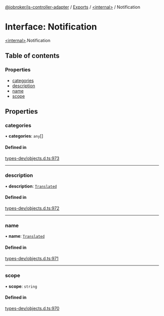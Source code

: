 [@iobroker/js-controller-adapter](../README.md) / [Exports](../modules.md) / [\<internal\>](../modules/internal_.md) / Notification

# Interface: Notification

[\<internal\>](../modules/internal_.md).Notification

## Table of contents

### Properties

- [categories](internal_.Notification.md#categories)
- [description](internal_.Notification.md#description)
- [name](internal_.Notification.md#name)
- [scope](internal_.Notification.md#scope)

## Properties

### categories

• **categories**: `any`[]

#### Defined in

[types-dev/objects.d.ts:973](https://github.com/ioBroker/ioBroker.js-controller/blob/819f1976e/packages/types-dev/objects.d.ts#L973)

___

### description

• **description**: [`Translated`](../modules/internal_.md#translated)

#### Defined in

[types-dev/objects.d.ts:972](https://github.com/ioBroker/ioBroker.js-controller/blob/819f1976e/packages/types-dev/objects.d.ts#L972)

___

### name

• **name**: [`Translated`](../modules/internal_.md#translated)

#### Defined in

[types-dev/objects.d.ts:971](https://github.com/ioBroker/ioBroker.js-controller/blob/819f1976e/packages/types-dev/objects.d.ts#L971)

___

### scope

• **scope**: `string`

#### Defined in

[types-dev/objects.d.ts:970](https://github.com/ioBroker/ioBroker.js-controller/blob/819f1976e/packages/types-dev/objects.d.ts#L970)
